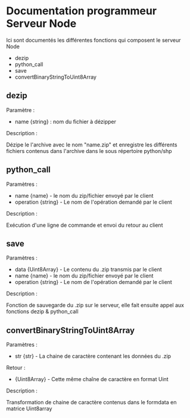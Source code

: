 # Documentation programmeur Serveur Node

Ici sont documentés les différentes fonctions qui composent le serveur Node

 - dezip
 - python_call
 - save
 - convertBinaryStringToUint8Array

## dezip

Paramètre :


 - name {string} : nom du fichier à dézipper


 Description :

 Dézipe le l'archive avec le nom "name.zip" et enregistre les différents fichiers contenus dans l'archive dans le sous répertoire python/shp


## python_call

Paramètres :


*  name {name} - le nom du zip/fichier envoyé par le client
*  operation {string} - Le nom de l'opération demandé par le client


 Description :

Exécution d'une ligne de commande et envoi du retour au client

## save

Paramètres :


*  data {Uint8Array} - Le contenu du .zip transmis par le client
*  name {name} - le nom du zip/fichier envoyé par le client
*  operation {string} - Le nom de l'opération demandé par le client


 Description :

Fonction de sauvegarde du .zip sur le serveur, elle fait ensuite appel aux fonctions dezip & python_call

## convertBinaryStringToUint8Array

Paramètres :


*  str {str} - La chaine de caractère contenant les données du .zip

Retour :

*  {Uint8Array} - Cette même chaîne de caractère en format Uint


 Description :

Transformation de chaine de caractère contenus dans le formdata en matrice Uint8array
